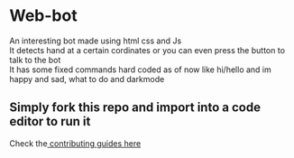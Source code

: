 # Web-bot
An interesting bot made using html css and Js<br>
It detects hand at a certain cordinates or you can even press the button to talk to the bot <br>
It has some fixed commands hard coded as of now like hi/hello and im happy and sad, what to do and darkmode

## Simply fork this repo and import into a code editor to run it

Check the<a href="https://github.com/Miihir79/Web-bot/blob/master/CONTRIBUTING.md"> contributing guides here</a>
